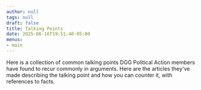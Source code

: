 ```yaml
---
author: null
tags: null
draft: false
title: Talking Points
date: 2025-06-16T19:51:40-05:00
menus:
- main
---
```


Here is a collection of common talking points DGG Political Action members have found to recur commonly in arguments. Here are the articles they've made describing the talking point and how you can counter it, with references to facts.
